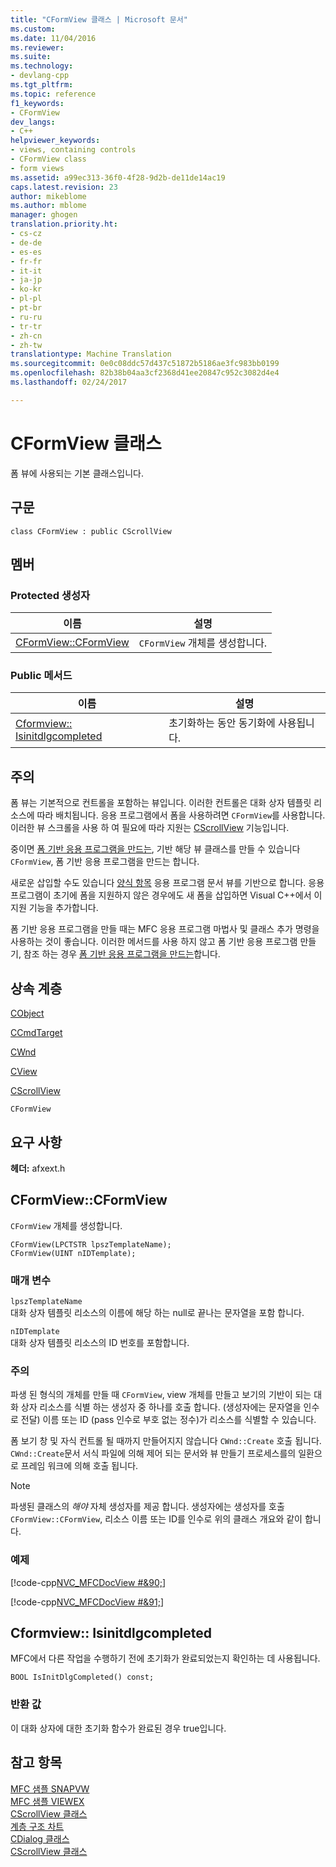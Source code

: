 ```yaml
---
title: "CFormView 클래스 | Microsoft 문서"
ms.custom: 
ms.date: 11/04/2016
ms.reviewer: 
ms.suite: 
ms.technology:
- devlang-cpp
ms.tgt_pltfrm: 
ms.topic: reference
f1_keywords:
- CFormView
dev_langs:
- C++
helpviewer_keywords:
- views, containing controls
- CFormView class
- form views
ms.assetid: a99ec313-36f0-4f28-9d2b-de11de14ac19
caps.latest.revision: 23
author: mikeblome
ms.author: mblome
manager: ghogen
translation.priority.ht:
- cs-cz
- de-de
- es-es
- fr-fr
- it-it
- ja-jp
- ko-kr
- pl-pl
- pt-br
- ru-ru
- tr-tr
- zh-cn
- zh-tw
translationtype: Machine Translation
ms.sourcegitcommit: 0e0c08ddc57d437c51872b5186ae3fc983bb0199
ms.openlocfilehash: 82b38b04aa3cf2368d41ee20847c952c3082d4e4
ms.lasthandoff: 02/24/2017

---
```

# <a name="cformview-class"></a>CFormView 클래스
폼 뷰에 사용되는 기본 클래스입니다.  
  
## <a name="syntax"></a>구문  
  
```  
class CFormView : public CScrollView  
```  
  
## <a name="members"></a>멤버  
  
### <a name="protected-constructors"></a>Protected 생성자  
  
|이름|설명|  
|----------|-----------------|  
|[CFormView::CFormView](#cformview)|`CFormView` 개체를 생성합니다.|  
  
### <a name="public-methods"></a>Public 메서드  
  
|이름|설명|  
|----------|-----------------|  
|[Cformview:: Isinitdlgcompleted](#isinitdlgcompleted)|초기화하는 동안 동기화에 사용됩니다.|  
  
## <a name="remarks"></a>주의  
 폼 뷰는 기본적으로 컨트롤을 포함하는 뷰입니다. 이러한 컨트롤은 대화 상자 템플릿 리소스에 따라 배치됩니다. 응용 프로그램에서 폼을 사용하려면 `CFormView`를 사용합니다. 이러한 뷰 스크롤을 사용 하 여 필요에 따라 지원는 [CScrollView](../../mfc/reference/cscrollview-class.md) 기능입니다.  
  
 중이면 [폼 기반 응용 프로그램을 만드는](../../mfc/reference/creating-a-forms-based-mfc-application.md), 기반 해당 뷰 클래스를 만들 수 있습니다 `CFormView`, 폼 기반 응용 프로그램을 만드는 합니다.  
  
 새로운 삽입할 수도 있습니다 [양식 항목](../../mfc/form-views-mfc.md) 응용 프로그램 문서 뷰를 기반으로 합니다. 응용 프로그램이 초기에 폼을 지원하지 않은 경우에도 새 폼을 삽입하면 Visual C++에서 이 지원 기능을 추가합니다.  
  
 폼 기반 응용 프로그램을 만들 때는 MFC 응용 프로그램 마법사 및 클래스 추가 명령을 사용하는 것이 좋습니다. 이러한 메서드를 사용 하지 않고 폼 기반 응용 프로그램 만들기, 참조 하는 경우 [폼 기반 응용 프로그램을 만드는](../../mfc/reference/creating-a-forms-based-mfc-application.md)합니다.  
  
## <a name="inheritance-hierarchy"></a>상속 계층  
 [CObject](../../mfc/reference/cobject-class.md)  
  
 [CCmdTarget](../../mfc/reference/ccmdtarget-class.md)  
  
 [CWnd](../../mfc/reference/cwnd-class.md)  
  
 [CView](../../mfc/reference/cview-class.md)  
  
 [CScrollView](../../mfc/reference/cscrollview-class.md)  
  
 `CFormView`  
  
## <a name="requirements"></a>요구 사항  
 **헤더:** afxext.h  
  
##  <a name="a-namecformviewa--cformviewcformview"></a><a name="cformview"></a>CFormView::CFormView  
 `CFormView` 개체를 생성합니다.  
  
```  
CFormView(LPCTSTR lpszTemplateName);  
CFormView(UINT nIDTemplate);
```  
  
### <a name="parameters"></a>매개 변수  
 `lpszTemplateName`  
 대화 상자 템플릿 리소스의 이름에 해당 하는 null로 끝나는 문자열을 포함 합니다.  
  
 `nIDTemplate`  
 대화 상자 템플릿 리소스의 ID 번호를 포함합니다.  
  
### <a name="remarks"></a>주의  
 파생 된 형식의 개체를 만들 때 `CFormView`, view 개체를 만들고 보기의 기반이 되는 대화 상자 리소스를 식별 하는 생성자 중 하나를 호출 합니다. (생성자에는 문자열을 인수로 전달) 이름 또는 ID (pass 인수로 부호 없는 정수)가 리소스를 식별할 수 있습니다.  
  
 폼 보기 창 및 자식 컨트롤 될 때까지 만들어지지 않습니다 `CWnd::Create` 호출 됩니다. `CWnd::Create`문서 서식 파일에 의해 제어 되는 문서와 뷰 만들기 프로세스를의 일환으로 프레임 워크에 의해 호출 됩니다.  
  
> [!NOTE]
>  파생된 클래스의 *해야* 자체 생성자를 제공 합니다. 생성자에는 생성자를 호출 `CFormView::CFormView`, 리소스 이름 또는 ID를 인수로 위의 클래스 개요와 같이 합니다.  
  
### <a name="example"></a>예제  
 [!code-cpp[NVC_MFCDocView #&90;](../../mfc/codesnippet/cpp/cformview-class_1.h)]  
  
 [!code-cpp[NVC_MFCDocView #&91;](../../mfc/codesnippet/cpp/cformview-class_2.cpp)]  
  
##  <a name="a-nameisinitdlgcompleteda--cformviewisinitdlgcompleted"></a><a name="isinitdlgcompleted"></a>Cformview:: Isinitdlgcompleted  
 MFC에서 다른 작업을 수행하기 전에 초기화가 완료되었는지 확인하는 데 사용됩니다.  
  
```  
BOOL IsInitDlgCompleted() const;  
```  
  
### <a name="return-value"></a>반환 값  
 이 대화 상자에 대한 초기화 함수가 완료된 경우 true입니다.  
  
## <a name="see-also"></a>참고 항목  
 [MFC 샘플 SNAPVW](../../visual-cpp-samples.md)   
 [MFC 샘플 VIEWEX](../../visual-cpp-samples.md)   
 [CScrollView 클래스](../../mfc/reference/cscrollview-class.md)   
 [계층 구조 차트](../../mfc/hierarchy-chart.md)   
 [CDialog 클래스](../../mfc/reference/cdialog-class.md)   
 [CScrollView 클래스](../../mfc/reference/cscrollview-class.md)

